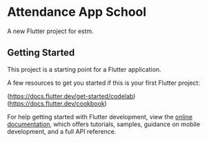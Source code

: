 # Attendance App School

A new Flutter project for estm.

## Getting Started

This project is a starting point for a Flutter application.

A few resources to get you started if this is your first Flutter project:

(https://docs.flutter.dev/get-started/codelab)
(https://docs.flutter.dev/cookbook)

For help getting started with Flutter development, view the
[online documentation](https://docs.flutter.dev/), which offers tutorials,
samples, guidance on mobile development, and a full API reference.